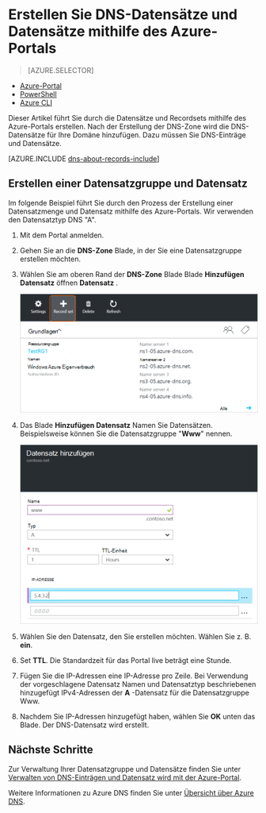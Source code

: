 <properties
   pageTitle="Erstellen Sie Datensätze für eine DNS-Zone mithilfe des Azure-Portals und eine Datensatzgruppe | Microsoft Azure"
   description="Wie Azure DNS-Hostdatensätze erstellen und Datensätze und Datensätze über das Azure-Portal erstellen"
   services="dns"
   documentationCenter="na"
   authors="sdwheeler"
   manager="carmonm"
   editor=""
   tags="azure-resource-manager"/>

<tags
   ms.service="dns"
   ms.devlang="na"
   ms.topic="article"
   ms.tgt_pltfrm="na"
   ms.workload="infrastructure-services"
   ms.date="08/16/2016"
   ms.author="sewhee"/>



# <a name="create-dns-record-sets-and-records-by-using-the-azure-portal"></a>Erstellen Sie DNS-Datensätze und Datensätze mithilfe des Azure-Portals


> [AZURE.SELECTOR]
- [Azure-Portal](dns-getstarted-create-recordset-portal.md)
- [PowerShell](dns-getstarted-create-recordset.md)
- [Azure CLI](dns-getstarted-create-recordset-cli.md)


Dieser Artikel führt Sie durch die Datensätze und Recordsets mithilfe des Azure-Portals erstellen. Nach der Erstellung der DNS-Zone wird die DNS-Datensätze für Ihre Domäne hinzufügen. Dazu müssen Sie DNS-Einträge und Datensätze.

[AZURE.INCLUDE [dns-about-records-include](../../includes/dns-about-records-include.md)]


## <a name="create-a-record-set-and-record"></a>Erstellen einer Datensatzgruppe und Datensatz

Im folgende Beispiel führt Sie durch den Prozess der Erstellung einer Datensatzmenge und Datensatz mithilfe des Azure-Portals. Wir verwenden den Datensatztyp DNS "A".

1. Mit dem Portal anmelden.

2. Gehen Sie an die **DNS-Zone** Blade, in der Sie eine Datensatzgruppe erstellen möchten.

3. Wählen Sie am oberen Rand der **DNS-Zone** Blade Blade **Hinzufügen Datensatz** öffnen **Datensatz** .

    ![Neuer Datensatz](./media/dns-getstarted-create-recordset-portal/newrecordset500.png)

4. Das Blade **Hinzufügen Datensatz** Namen Sie Datensätzen. Beispielsweise können Sie die Datensatzgruppe "**Www**" nennen.

    ![Datensatz hinzufügen](./media/dns-getstarted-create-recordset-portal/addrecordset500.png)

5. Wählen Sie den Datensatz, den Sie erstellen möchten. Wählen Sie z. B. **ein**.

6. Set **TTL**. Die Standardzeit für das Portal live beträgt eine Stunde.

7. Fügen Sie die IP-Adressen eine IP-Adresse pro Zeile. Bei Verwendung der vorgeschlagene Datensatz Namen und Datensatztyp beschriebenen hinzugefügt IPv4-Adressen der **A** -Datensatz für die Datensatzgruppe Www.

8. Nachdem Sie IP-Adressen hinzugefügt haben, wählen Sie **OK** unten das Blade. Der DNS-Datensatz wird erstellt.


## <a name="next-steps"></a>Nächste Schritte

Zur Verwaltung Ihrer Datensatzgruppe und Datensätze finden Sie unter [Verwalten von DNS-Einträgen und Datensatz wird mit der Azure-Portal](dns-operations-recordsets-portal.md).

Weitere Informationen zu Azure DNS finden Sie unter [Übersicht über Azure DNS](dns-overview.md).
